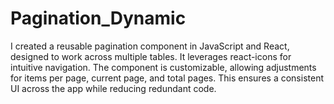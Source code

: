 # Pagination_Dynamic
I created a reusable pagination component in JavaScript and React, designed to work across multiple tables. It leverages react-icons for intuitive navigation. The component is customizable, allowing adjustments for items per page, current page, and total pages. This ensures a consistent UI across the app while reducing redundant code.
